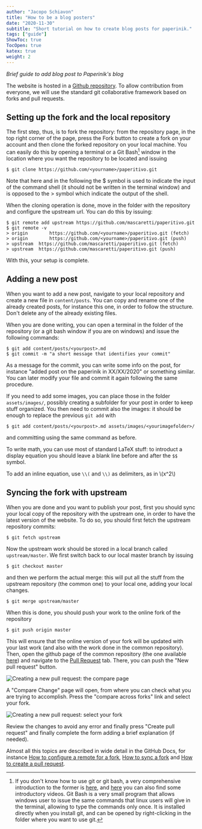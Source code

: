 ```yaml
---
author: "Jacopo Schiavon"
title: "How to be a blog posters"
date: "2020-11-30"
subtitle: "Short tutorial on how to create blog posts for paperinik."
tags: ["guide"]
ShowToc: true
TocOpen: true
katex: true
weight: 2
---
```


_Brief guide to add blog post to Paperinik's blog_


The website is hosted in a [Github repository](https://github.com/mascaretti/paperitivo). To allow contribution from everyone, we will use the standard git collaborative framework based on forks and pull requests.

## Setting up the fork and the local repository

The first step, thus, is to fork the repository: from the repository page, in the top right corner of the page, press the Fork button to create a fork on your account and then clone the forked repository on your local machine. You can easily do this by opening a terminal or a Git Bash[^1] window in the location where you want the repository to be located and issuing 
```
$ git clone https://github.com/<yourname>/paperitivo.git
```
Note that here and in the following the $ symbol is used to indicate the input of the command shell (it should not be written in the terminal window) and is opposed to the > symbol which indicate the output of the shell.

[^1]: If you don't know how to use git or git bash, a very comprehensive introduction to the former is [here](https://git-scm.com/docs/user-manual), and [here](https://git-scm.com/doc) you can also find some introductory videos. 
	Git Bash is a very small program that allows windows user to issue the same commands that linux users will give in the terminal, allowing to type the commands only once. It is installed directly when you install git, and can be opened by right-clicking in the folder where you want to use git.

When the cloning operation is done, move in the folder with the repository and configure the upstream url. You can do this by issuing:
```
$ git remote add upstream https://github.com/mascaretti/paperitivo.git
$ git remote -v
> origin 		https://github.com/<yourname>/paperitivo.git (fetch)
> origin		https://github.com/<yourname>/paperitivo.git (push)
> upstream	https://github.com/mascaretti/paperitivo.git (fetch)
> upstream	https://github.com/mascaretti/paperitivo.git (push)
```

With this, your setup is complete.

## Adding a new post
When you want to add a new post, navigate to your local repository and create a new file in `content/posts`.
You can copy and rename one of the already created posts, for instance this one, in order to follow the structure. Don't delete any of the already existing files.

When you are done writing, you can open a terminal in the folder of the repository (or a git bash window if you are on windows) and issue the following commands:
```
$ git add content/posts/<yourpost>.md
$ git commit -m "a short message that identifies your commit"
```
As a message for the commit, you can write some info on the post, for instance "added post on the paperinik in XX/XX/2020" or something similar. You can later modify your file and commit it again following the same procedure.

If you need to add some images, you can place those in the folder `assets/images/`, possibly creating a subfolder for your post in order to keep stuff organized. You then need to commit also the images: it should be enough to replace the previous `git add` with
```
$ git add content/posts/<yourpost>.md assets/images/<yourimagefolder>/
```
and committing using the same command as before.

To write math, you can use most of standard LaTeX stuff: to introduct a display equation you should leave a blank line before and after the `$$` symbol.

To add an inline equation, use `\\(` and `\\)` as delimiters, as in \\(x^2\\)


## Syncing the fork with upstream
When you are done and you want to publish your post, first you should sync your local copy of the repository with the upstream one, in order to have the latest version of the website.
To do so, you should first fetch the upstream repository commits:
```
$ git fetch upstream
```
Now the upstream work should be stored in a local branch called `upstream/master`. 
We first switch back to our local master branch by issuing
```
$ git checkout master
```
and then we perform the actual merge: this will put all the stuff from the upstream repository (the common one) to your local one, adding your local changes.
```
$ git merge upstream/master
```
When this is done, you should push your work to the online fork of the repository
```
$ git push origin master
```
This will ensure that the online version of your fork will be updated with your last work (and also with the work done in the common repository).
Then, open the github page of the common repository (the one available [here](https://github.com/mascaretti/paperitivo)) and navigate to the [Pull Request](https://github.com/mascaretti/paperitivo/pulls) tab. There, you can push the "New pull request" button.

![Creating a new pull request: the compare page](/images/posting-guide/compare-page.png)

A "Compare Change" page will open, from where you can check what you are trying to accomplish. Press the "compare across forks" link and select your fork. 

![Creating a new pull request: select your fork](/images/posting-guide/compare-forks.png)

Review the changes to avoid any error and finally press "Create pull request" and finally complete the form adding a brief explanation (if needed).

Almost all this topics are described in wide detail in the GitHub Docs, for instance [How to configure a remote for a fork](https://docs.github.com/en/free-pro-team@latest/github/collaborating-with-issues-and-pull-requests/configuring-a-remote-for-a-fork), [How to sync a fork](https://docs.github.com/en/free-pro-team@latest/github/collaborating-with-issues-and-pull-requests/syncing-a-fork) and [How to create a pull request](https://docs.github.com/en/free-pro-team@latest/github/collaborating-with-issues-and-pull-requests/creating-a-pull-request-from-a-fork).



